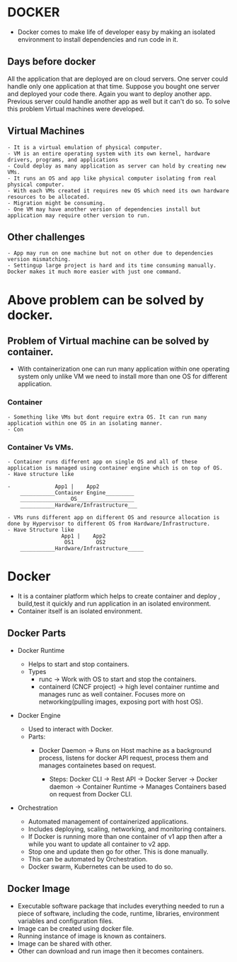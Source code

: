 # DOCKER

- Docker comes to make life of developer easy by making an isolated environment to install dependencies and run code in it.

## Days before docker

All the application that are deployed are on cloud servers. One server could handle only one application at that time.
Suppose you bought one server and deployed your code there.
Again you want to deploy another app. Previous server could handle another app as well but it can't do so.
To solve this problem Virtual machines were developed.

## Virtual Machines

    - It is a virtual emulation of physical computer.
    - VM is an entire operating system with its own kernel, hardware drivers, programs, and applications
    - Could deploy as many application as server can hold by creating new VMs.
    - It runs an OS and app like physical computer isolating from real physical computer.
    - With each VMs created it requires new OS which need its own hardware resources to be allocated.
    - Migration might be consuming.
    - One VM may have another version of dependencies install but application may require other version to run.

## Other challenges

    - App may run on one machine but not on other due to dependencies version mismatching.
    - Settingup large project is hard and its time consuming manually. Docker makes it much more easier with just one command.

# Above problem can be solved by docker.

## Problem of Virtual machine can be solved by container.

- With containerization one can run many application within one operating system only unlike VM we need to install more than one OS for different application.

### Container

    - Something like VMs but dont require extra OS. It can run many application within one OS in an isolating manner.
    - Con

### Container Vs VMs.

    - Container runs different app on single OS and all of these application is managed using container engine which is on top of OS.
    - Have structure like

    -              App1 |    App2
        ___________Container Engine_________
        ________________OS__________________
        ___________Hardware/Infrastructure___

    - VMs runs different app on different OS and resource allocation is done by Hypervisor to different OS from Hardware/Infrastructure.
    - Have Structure like
                     App1 |    App2
                      OS1       OS2
        ___________Hardware/Infrastructure_____

# Docker

- It is a container platform which helps to create container and deploy , build,test it quickly and run application in an isolated environment.
- Container itself is an isolated environment.

## Docker Parts
- Docker Runtime
    - Helps to start and stop containers.
    - Types 
        - runc -> Work with OS to start and stop the containers.
        - containerd (CNCF project) -> high level container runtime and manages runc as well container. Focuses more on networking(pulling images, exposing port with host OS).

- Docker Engine
    - Used to interact with Docker.
    - Parts: 
        - Docker Daemon -> Runs on Host machine as a background process, listens for docker API request, process them and manages containetes based on request. 
            
            - Steps: Docker CLI -> Rest API -> Docker Server -> Docker daemon -> Container Runtime -> Manages Containers based on request from Docker CLI. 

- Orchestration
    - Automated management of containerized applications.
    - Includes deploying, scaling, networking, and monitoring containers.
    - If Docker is running more than one container of v1 app then
    after a while you want to update all container to v2 app.
    - Stop one and update then go for other. This is done manually.
    - This can be automated by Orchestration.
    - Docker swarm, Kubernetes can be used to do so.

## Docker Image
 - Executable software package that includes everything needed to run a piece of software, including the code, runtime, libraries, environment variables and configuration files.
 - Image can be created using docker file.
 - Running instance of image is known as containers.
 - Image can be shared with other.
 - Other can download and run image then it becomes containers.